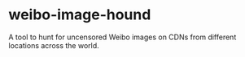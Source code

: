 # weibo-image-hound
A tool to hunt for uncensored Weibo images on CDNs from different locations across the world.
